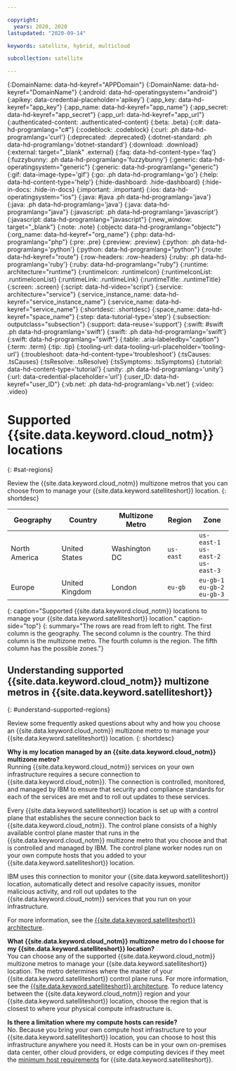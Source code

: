 ```yaml
---

copyright:
  years: 2020, 2020
lastupdated: "2020-09-14"

keywords: satellite, hybrid, multicloud

subcollection: satellite

---
```


{:DomainName: data-hd-keyref="APPDomain"}
{:DomainName: data-hd-keyref="DomainName"}
{:android: data-hd-operatingsystem="android"}
{:apikey: data-credential-placeholder='apikey'}
{:app_key: data-hd-keyref="app_key"}
{:app_name: data-hd-keyref="app_name"}
{:app_secret: data-hd-keyref="app_secret"}
{:app_url: data-hd-keyref="app_url"}
{:authenticated-content: .authenticated-content}
{:beta: .beta}
{:c#: data-hd-programlang="c#"}
{:codeblock: .codeblock}
{:curl: .ph data-hd-programlang='curl'}
{:deprecated: .deprecated}
{:dotnet-standard: .ph data-hd-programlang='dotnet-standard'}
{:download: .download}
{:external: target="_blank" .external}
{:faq: data-hd-content-type='faq'}
{:fuzzybunny: .ph data-hd-programlang='fuzzybunny'}
{:generic: data-hd-operatingsystem="generic"}
{:generic: data-hd-programlang="generic"}
{:gif: data-image-type='gif'}
{:go: .ph data-hd-programlang='go'}
{:help: data-hd-content-type='help'}
{:hide-dashboard: .hide-dashboard}
{:hide-in-docs: .hide-in-docs}
{:important: .important}
{:ios: data-hd-operatingsystem="ios"}
{:java: #java .ph data-hd-programlang='java'}
{:java: .ph data-hd-programlang='java'}
{:java: data-hd-programlang="java"}
{:javascript: .ph data-hd-programlang='javascript'}
{:javascript: data-hd-programlang="javascript"}
{:new_window: target="_blank"}
{:note: .note}
{:objectc data-hd-programlang="objectc"}
{:org_name: data-hd-keyref="org_name"}
{:php: data-hd-programlang="php"}
{:pre: .pre}
{:preview: .preview}
{:python: .ph data-hd-programlang='python'}
{:python: data-hd-programlang="python"}
{:route: data-hd-keyref="route"}
{:row-headers: .row-headers}
{:ruby: .ph data-hd-programlang='ruby'}
{:ruby: data-hd-programlang="ruby"}
{:runtime: architecture="runtime"}
{:runtimeIcon: .runtimeIcon}
{:runtimeIconList: .runtimeIconList}
{:runtimeLink: .runtimeLink}
{:runtimeTitle: .runtimeTitle}
{:screen: .screen}
{:script: data-hd-video='script'}
{:service: architecture="service"}
{:service_instance_name: data-hd-keyref="service_instance_name"}
{:service_name: data-hd-keyref="service_name"}
{:shortdesc: .shortdesc}
{:space_name: data-hd-keyref="space_name"}
{:step: data-tutorial-type='step'}
{:subsection: outputclass="subsection"}
{:support: data-reuse='support'}
{:swift: #swift .ph data-hd-programlang='swift'}
{:swift: .ph data-hd-programlang='swift'}
{:swift: data-hd-programlang="swift"}
{:table: .aria-labeledby="caption"}
{:term: .term}
{:tip: .tip}
{:tooling-url: data-tooling-url-placeholder='tooling-url'}
{:troubleshoot: data-hd-content-type='troubleshoot'}
{:tsCauses: .tsCauses}
{:tsResolve: .tsResolve}
{:tsSymptoms: .tsSymptoms}
{:tutorial: data-hd-content-type='tutorial'}
{:unity: .ph data-hd-programlang='unity'}
{:url: data-credential-placeholder='url'}
{:user_ID: data-hd-keyref="user_ID"}
{:vb.net: .ph data-hd-programlang='vb.net'}
{:video: .video}



# Supported {{site.data.keyword.cloud_notm}} locations
{: #sat-regions}

Review the {{site.data.keyword.cloud_notm}} multizone metros that you can choose from to manage your {{site.data.keyword.satelliteshort}} location.
{: shortdesc}

|Geography|Country|Multizone Metro|Region|Zone|
|---------|--------------|-------------|----------|-------------|
|North America|United States|Washington DC|`us-east`|`us-east-1` </br> `us-east-2` </br> `us-east-3`|
|Europe|United Kingdom|London|`eu-gb`|`eu-gb-1` </br> `eu-gb-2` </br> `eu-gb-3`|
{: caption="Supported {{site.data.keyword.cloud_notm}} locations to manage your {{site.data.keyword.satelliteshort}} location." caption-side="top"}
{: summary="The rows are read from left to right. The first column is the geography. The second column is the country. The third column is the multizone metro. The fourth column is the region. The fifth column has the possible zones."}

## Understanding supported {{site.data.keyword.cloud_notm}} multizone metros in {{site.data.keyword.satelliteshort}}
{: #understand-supported-regions}

Review some frequently asked questions about why and how you choose an {{site.data.keyword.cloud_notm}} multizone metro to manage your {{site.data.keyword.satelliteshort}} location.
{: shortdesc}

**Why is my location managed by an {{site.data.keyword.cloud_notm}} multizone metro?** </br>
Running {{site.data.keyword.cloud_notm}} services on your own infrastructure requires a secure connection to {{site.data.keyword.cloud_notm}}. The connection is controlled, monitored, and managed by IBM to ensure that security and compliance standards for each of the services are met and to roll out updates to these services.

Every {{site.data.keyword.satelliteshort}} location is set up with a control plane that establishes the secure connection back to {{site.data.keyword.cloud_notm}}. The control plane consists of a highly available control plane master that runs in the {{site.data.keyword.cloud_notm}} multizone metro that you choose and that is controlled and managed by IBM. The control plane worker nodes run on your own compute hosts that you added to your {{site.data.keyword.satelliteshort}} location.

IBM uses this connection to monitor your {{site.data.keyword.satelliteshort}} location, automatically detect and resolve capacity issues, monitor malicious activity, and roll out updates to the {{site.data.keyword.cloud_notm}} services that you run on your infrastructure.

For more information, see the [{{site.data.keyword.satelliteshort}} architecture](/docs/satellite?topic=satellite-service-architecture#architecture).

**What {{site.data.keyword.cloud_notm}} multizone metro do I choose for my {{site.data.keyword.satelliteshort}} location?** </br>
You can choose any of the supported {{site.data.keyword.cloud_notm}} multizone metros to manage your {{site.data.keyword.satelliteshort}} location. The metro determines where the master of your {{site.data.keyword.satelliteshort}} control plane runs. For more information, see the [{{site.data.keyword.satelliteshort}} architecture](/docs/satellite?topic=satellite-service-architecture#architecture). To reduce latency between the {{site.data.keyword.cloud_notm}} region and your {{site.data.keyword.satelliteshort}} location, choose the region that is closest to where your physical compute infrastructure is.

**Is there a limitation where my compute hosts can reside?** </br>
No. Because you bring your own compute host infrastructure to your {{site.data.keyword.satelliteshort}} location, you can choose to host this infrastructure anywhere you need it. Hosts can be in your own on-premises data center, other cloud providers, or edge computing devices if they meet the [minimum host requirements](/docs/satellite?topic=satellite-host-reqs#reqs-host-system) for {{site.data.keyword.satelliteshort}}.

